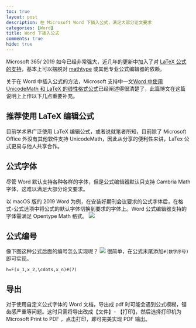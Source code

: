 ```yaml
---
toc: true
layout: post
description: 在 Microsoft Word 下插入公式，满足大部分论文要求
categories: [Word]
title: Word 下插入公式
comments: true
hide: true
---
```


Microsoft 365/ 2019 如今已经非常强大，近几年的更新中加入了对 [LaTeX 公式的支持](https://support.microsoft.com/zh-cn/office/编写方程式或公式-1d01cabc-ceb1-458d-bc70-7f9737722702)，基本上可以摆脱对 [mathtype](https://www.dessci.com/en/products/mathtype/) 或其他专业公式编辑器的依赖。

关于在 Word 中插入公式的方法，Microsoft 支持中一文[Word 中使用 UnicodeMath 和 LaTeX 的线性格式公式](https://support.microsoft.com/zh-cn/office/word-中使用-unicodemath-和-latex-的线性格式公式-2e00618d-b1fd-49d8-8cb4-8d17f25754f8)已经阐述得很清楚了，此篇博文在这篇说明上上作以下几点重要补充。

## 推荐使用 LaTeX 编辑公式
目前学术界广泛使用 LaTeX 编辑公式，或者说就笔者所知，目前除了 Microsoft Office 外没有其他软件支持 UnicodeMath，因此从分享的便利性来讲，LaTex 公式更易与他人共享合作。

## 公式字体
尽管 Word 默认支持各种各样的字体，但是公式编辑器默认只支持 Cambria Math 字体，这难以满足大部分论文要求。

以 macOS 版的 2019 Word 为例，在安装好期刊会议要求的公式字体后，在格式-公式选项中将公式的默认字体切换到要求的字体上。Word 公式编辑器支持的字体需满足 Opentype Math 格式。
![](/blog/images/Word-formula-option.png)

## 公式编号
像下图这种公式后面的编号怎么实现呢？
![](/blog/images/Word-formula-index.png)
很简单，在公式末尾添加`#(数字序号)`即可实现。
```
h=F(x_1,x_2,\cdots,x_n)#(7)
```

## 导出
对于使用自定义公式字体的 Word 文档，导出成 pdf 时可能会遇到公式模糊，锯齿感严重等问题。这时只需将导出改成【文件】- 【打印】，然后选择打印机为 Microsoft Print to PDF ，点击打印，即可完美实现 PDF 输出。